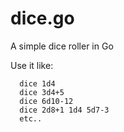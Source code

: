 # dice.go

A simple dice roller in Go

Use it like:

```
  dice 1d4
  dice 3d4+5
  dice 6d10-12
  dice 2d8+1 1d4 5d7-3
  etc..
